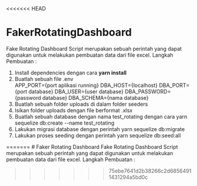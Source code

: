 <<<<<<< HEAD
# FakerRotatingDashboard
Fake Rotating Dashboard Script merupakan sebuah perintah yang dapat digunakan untuk melakukan pembuatan data dari file excel. Langkah Pembuatan :

<ol>
    <li>Install dependencies dengan cara <b>yarn install</b></li>
    <li>   
        Buatlah sebuah file .env<br/>
        APP_PORT={port aplikasi running}
        DBA_HOST={localhost}
        DBA_PORT={port database}
        DBA_USER={user database}
        DBA_PASSWORD={password database}
        DBA_SCHEMA={nama database}
    </li>
    <li>Buatlah sebuah folder uploads di dalam folder seeders</li>
    <li>Isikan folder uploads dengan file berformat .xlsx</li>
    <li>Buatlah sebuah database dengan nama test_rotating dengan cara yarn sequelize db:create --name test_rotating</li>
    <li>Lakukan migrasi database dengan perintah yarn sequelize db:migrate</li>
    <li>Lakukan proses seeding dengan perintah yarn sequelize db:seed:all</li>
</ol>
=======
# Faker Rotating Dashboard
Fake Rotating Dashboard Script merupakan sebuah perintah yang dapat digunakan untuk melakukan pembuatan data dari file excel.
Langkah Pembuatan :

>>>>>>> 75ebe7641d2b38266c2d68564911431294a5bd0c

